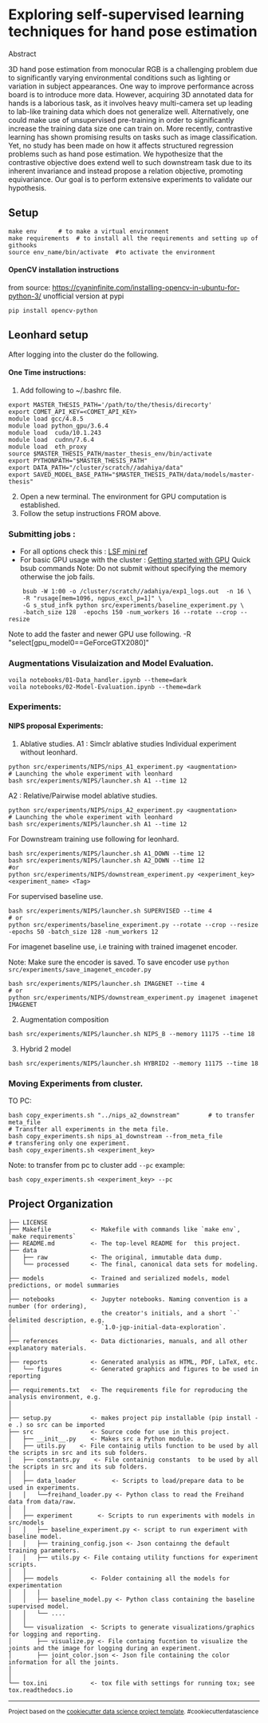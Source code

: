 Exploring self-supervised learning techniques for hand pose estimation
==============================
Abstract

3D hand pose estimation from monocular RGB is a challenging problem due to significantly varying environmental conditions such as lighting or variation in subject appearances. One way to improve performance across board is to introduce more data. However, acquiring 3D annotated data for hands is a laborious task, as it involves heavy multi-camera set up leading to lab-like training data which does not generalize well. Alternatively, one could make use of unsupervised pre-training in order to significantly increase the training data size one can train on. More recently, contrastive learning has shown promising results on tasks such as image classification. Yet, no study has been made on how it affects structured regression problems such as hand pose estimation. We hypothesize that the contrastive objective does extend well to such downstream task due to its inherent invariance and instead propose a relation objective, promoting equivariance. Our goal is to perform extensive experiments to validate our hypothesis.

Setup
------------
```
make env      # to make a virtual environment 
make requirements  # to install all the requirements and setting up of githooks
source env_name/bin/activate  #to activate the environment
```

#### OpenCV installation instructions
 from source:
https://cyaninfinite.com/installing-opencv-in-ubuntu-for-python-3/
unofficial version at pypi

```pip install opencv-python```

Leonhard setup
------------
After logging into the cluster do the following.
#### One Time instructions:

1. Add following to ~/.bashrc  file.

```
export MASTER_THESIS_PATH='/path/to/the/thesis/direcorty'
export COMET_API_KEY=<COMET_API_KEY>
module load gcc/4.8.5
module load python_gpu/3.6.4
module load  cuda/10.1.243
module load  cudnn/7.6.4
module load  eth_proxy
source $MASTER_THESIS_PATH/master_thesis_env/bin/activate 
export PYTHONPATH="$MASTER_THESIS_PATH"
export DATA_PATH="/cluster/scratch//adahiya/data"
export SAVED_MODEL_BASE_PATH="$MASTER_THESIS_PATH/data/models/master-thesis"
```
2. Open a new terminal. The environment for GPU computation is established.
3.  Follow the setup instructions FROM above.


### Submitting jobs :
- For all options check this : [LSF mini ref](https://scicomp.ethz.ch/wiki/LSF_mini_reference)
- For basic GPU usage with the cluster : [Getting started with GPU](https://scicomp.ethz.ch/wiki/Getting_started_with_GPUs)
Quick bsub commands 
Note: Do not submit without specifying the memory otherwise the job fails.

```
    bsub -W 1:00 -o /cluster/scratch//adahiya/exp1_logs.out  -n 16 \
    -R "rusage[mem=1096, ngpus_excl_p=1]" \
    -G s_stud_infk python src/experiments/baseline_experiment.py \
    -batch_size 128  -epochs 150 -num_workers 16 --rotate --crop --resize
```

Note to add the faster and newer GPU use following.
-R "select[gpu_model0==GeForceGTX2080]"

### Augmentations Visulaization and Model Evaluation.
```
voila notebooks/01-Data_handler.ipynb --theme=dark
voila notebooks/02-Model-Evaluation.ipynb --theme=dark
```

### Experiments:

#### NIPS proposal Experiments:
1. Ablative studies. 
A1 : Simclr ablative studies
Individual experiment without leonhard.

```
python src/experiments/NIPS/nips_A1_experiment.py <augmentation> 
# Launching the whole experiment with leonhard
bash src/experiments/NIPS/launcher.sh A1 --time 12
```

A2 : Relative/Pairwise model ablative studies.

```
python src/experiments/NIPS/nips_A2_experiment.py <augmentation> 
# Launching the whole experiment with leonhard
bash src/experiments/NIPS/launcher.sh A1 --time 12
```

For Downstream training use following for leonhard.

```
bash src/experiments/NIPS/launcher.sh A1_DOWN --time 12
bash src/experiments/NIPS/launcher.sh A2_DOWN --time 12
#or
python src/experiments/NIPS/downstream_experiment.py <experiment_key> <experiment_name> <Tag>
```

For supervised baseline use.

```
bash src/experiments/NIPS/launcher.sh SUPERVISED --time 4
# or
python src/experiments/baseline_experiment.py --rotate --crop --resize -epochs 50 -batch_size 128 -num_workers 12
```

For imagenet baseline use, i.e training with trained imagenet encoder.

Note: Make sure the encoder is saved. 
To save encoder use ```python src/experiments/save_imagenet_encoder.py```

```
bash src/experiments/NIPS/launcher.sh IMAGENET --time 4
# or
python src/experiments/NIPS/downstream_experiment.py imagenet imagenet IMAGENET
```

2. Augmentation composition

```
bash src/experiments/NIPS/launcher.sh NIPS_B --memory 11175 --time 18 
```

3. Hybrid 2 model

```
bash src/experiments/NIPS/launcher.sh HYBRID2 --memory 11175 --time 18 
```

### Moving Experiments from cluster.
TO PC:

```
bash copy_experiments.sh "../nips_a2_downstream"        # to transfer meta_file
# Transfter all experiments in the meta file.
bash copy_experiments.sh nips_a1_downstream --from_meta_file 
# transfering only one experiment.
bash copy_experiments.sh <experiment_key>
```
Note: to transfer from pc to cluster add ```--pc```
example:
```
bash copy_experiments.sh <experiment_key> --pc
```

Project Organization
------------

    ├── LICENSE
    ├── Makefile           <- Makefile with commands like `make env`,  `make requirements`
    ├── README.md          <- The top-level README for  this project.
    ├── data
    │   ├── raw            <- The original, immutable data dump.
    │   └── processed      <- The final, canonical data sets for modeling.
    │  
    ├── models             <- Trained and serialized models, model predictions, or model summaries
    │
    ├── notebooks          <- Jupyter notebooks. Naming convention is a number (for ordering),
    │                         the creator's initials, and a short `-` delimited description, e.g.
    │                         `1.0-jqp-initial-data-exploration`.
    │
    ├── references         <- Data dictionaries, manuals, and all other explanatory materials.
    │
    ├── reports            <- Generated analysis as HTML, PDF, LaTeX, etc.
    │   └── figures        <- Generated graphics and figures to be used in reporting
    │
    ├── requirements.txt   <- The requirements file for reproducing the analysis environment, e.g.
    │
    │
    ├── setup.py           <- makes project pip installable (pip install -e .) so src can be imported
    ├── src                <- Source code for use in this project.
    │   ├── __init__.py    <- Makes src a Python module.
    │   ├── utils.py    <- File containig utils function to be used by all the scripts in src and its sub folders.
    │   ├── constants.py    <- File containig constants  to be used by all the scripts in src and its sub folders.
    │   │
    │   ├── data_loader          <- Scripts to load/prepare data to be used in experiments.
    │   │   └──freihand_loader.py <- Python class to read the Freihand data from data/raw.
    │   │
    │   ├── experiment       <- Scripts to run experiments with models in src/models
    │   │   ├── baseline_experiment.py <- script to run experiment with baseline model.
    │   │   ├── training_config.json <- Json containng the default training parameters.
    │   │   ├── utils.py <- File containg utility functions for experiment scripts.
    │   │
    │   ├── models         <- Folder containing all the models for experimentation
    │   │   |
    │   │   ├── baseline_model.py <- Python class containing the baseline supervised model.
    │   │   └── ....
    │   │
    │   └── visualization  <- Scripts to generate visualizations/graphics for logging and reporting.
    │       ├── visualize.py <- File containg fucntion to visualize the joints and the image for logging during an experiment.
    │       ├── joint_color.json <- Json file containing the color information for all the joints.
    │   
    │
    └── tox.ini            <- tox file with settings for running tox; see tox.readthedocs.io


--------

<p><small>Project based on the <a target="_blank" href="https://drivendata.github.io/cookiecutter-data-science/">cookiecutter data science project template</a>. #cookiecutterdatascience</small></p>
